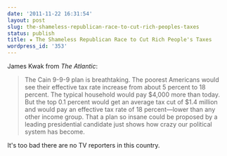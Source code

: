 ```yaml
---
date: '2011-11-22 16:31:54'
layout: post
slug: the-shameless-republican-race-to-cut-rich-peoples-taxes
status: publish
title: ★ The Shameless Republican Race to Cut Rich People's Taxes
wordpress_id: '353'
---
```



James Kwak from _The Atlantic_:

> The Cain 9-9-9 plan is breathtaking. The poorest Americans would see their effective tax rate increase from about 5 percent to 18 percent. The typical household would pay $4,000 more than today. But the top 0.1 percent would get an average tax cut of $1.4 million and would pay an effective tax rate of 18 percent—lower than any other income group. That a plan so insane could be proposed by a leading presidential candidate just shows how crazy our political system has become.

It's too bad there are no TV reporters in this country.


